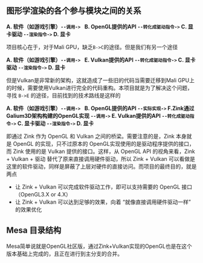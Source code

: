 ## 图形学渲染的各个参与模块之间的关系
**A. 软件（如游戏引擎）`--调用-> ` B. OpenGL提供的API `--转化成驱动指令->` C. 显卡驱动 `--渲染指令->` D. 显卡**

项目核心在于，对于Mali GPU，缺乏`B->C`的途径。但是我们有另一个途径

**A. 软件（如游戏引擎）`--调用-> ` E. Vulkan提供的API `--转化成驱动指令->` C. 显卡驱动 `--渲染指令->` D. 显卡**

但是Vulkan是非常新的架构，这就造成了一些旧的代码当需要迁移到Mali GPU上的时候，需要使用Vulkan进行完全的代码重构。本项目就是为了解决这个问题，寻找 `B->E` 的途径，目前找到的技术路线是这样的

**A. 软件（如游戏引擎）`--调用-> ` B. OpenGL提供的API `--实际实现->` F.Zink通过Galium3D架构构建的OpenGL实现 `--调用->` E. Vulkan提供的API `--转化成驱动指令->` C. 显卡驱动 `--渲染指令->` D. 显卡**

即通过 Zink 作为 OpenGL 和 Vulkan 之间的桥梁。需要注意的是，Zink 本身就是 OpenGL 的实现，只不过原本的 OpenGL实现使用的是驱动程序提供的接口，而 Zink 使用的是 Vulkan 提供的接口。这样，从 OpenGL API 的视角来看，Zink + Vulkan + 驱动 替代了原来直接调用硬件驱动，所以 Zink + Vulkan 可以看做是这里的软件驱动，同样是屏蔽了上层对硬件的直接访问。而项目的最终目的，就是两点
- 让 Zink + Vulkan 可以完成软件驱动工作，即可以支持需要的 OpenGL 接口（OpenGL3.X or 4.X）
- 让 Zink + Vulkan 可以达到足够的效果，向着 “就像直接调用硬件驱动一样” 的效果优化

## Mesa 目录结构
Mesa简单说就是OpenGL社区版，通过Zink+Vulkan实现的OpenGL也是在这个版本基础上完成的，且正在进行到主分支的合并。

<!--[Mesa目录结构](https://winddoing.github.io/post/39ae47e2.html)-->